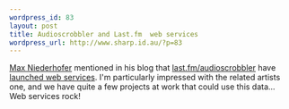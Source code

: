 ```yaml
--- 
wordpress_id: 83
layout: post
title: Audioscrobbler and Last.fm  web services
wordpress_url: http://www.sharp.id.au/?p=83
---
```

<a href="http://www.maxniederhofer.com">Max Niederhofer</a> mentioned in his blog that <a href="http://www.last.fm/">last.fm/audioscrobbler</a> have <a href="http://www.audioscrobbler.net/data/webservices/">launched web services</a>. I'm particularly impressed with the related artists one, and we have quite a few projects at work that could use this data... Web services rock!
